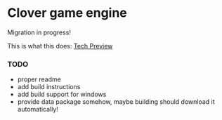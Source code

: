 # Clover game engine
Migration in progress!

This is what this does:
[Tech Preview](https://www.youtube.com/watch?v=-tum9KOXC2o)

### TODO
- proper readme
- add build instructions
- add build support for windows
- provide data package somehow, maybe building should download it automatically!
